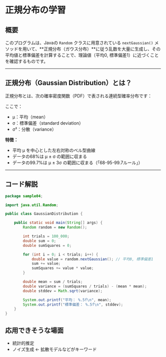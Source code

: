 # 正規分布の学習

## 概要

このプログラムは、Javaの `Random` クラスに用意されている `nextGaussian()` メソッドを用いて、**正規分布（ガウス分布）**に従う乱数を大量に生成し、その平均値と標準偏差を計算することで、理論値（平均0, 標準偏差1）に近づくことを確認するものです。

---

## 正規分布（Gaussian Distribution）とは？

正規分布とは、次の確率密度関数（PDF）で表される連続型確率分布です：


ここで：

- μ：平均（mean）
- σ：標準偏差（standard deviation）
- σ²：分散（variance）

**特徴：**
- 平均 μ を中心とした左右対称のベル型曲線
- データの68%は μ ± σ の範囲に収まる
- データの99.7%は μ ± 3σ の範囲に収まる（「68-95-99.7ルール」）

---

## コード解説

```java
package sample04;

import java.util.Random;

public class GaussianDistribution {

    public static void main(String[] args) {
        Random random = new Random();

        int trials = 100_000;
        double sum = 0;
        double sumSquares = 0;

        for (int i = 0; i < trials; i++) {
            double value = random.nextGaussian(); // 平均0, 標準偏差1
            sum += value;
            sumSquares += value * value;
        }

        double mean = sum / trials;
        double variance = (sumSquares / trials) - (mean * mean);
        double stddev = Math.sqrt(variance);

        System.out.printf("平均： %.5f\n", mean);
        System.out.printf("標準偏差： %.5f\n", stddev);
    }
}

```
## 応用できそうな場面
- 統計的推定
- ノイズ生成 <- 拡散モデルなどがキーワード

